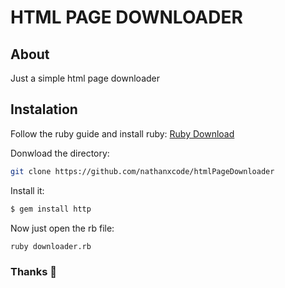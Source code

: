 # HTML PAGE DOWNLOADER

## About
Just a simple html page downloader

## Instalation

Follow the ruby guide and install ruby:
	[Ruby Download](https://www.ruby-lang.org/en/downloads/)



Donwload the directory:
```bash
git clone https://github.com/nathanxcode/htmlPageDownloader
```

Install it:
```bash
$ gem install http
```

Now just open the rb file:
```bash
ruby downloader.rb
```
	
	
	
### Thanks 🙏
